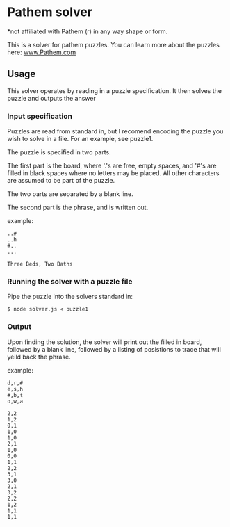 # Pathem solver
*not affiliated with Pathem (r) in any way shape or form.

This is a solver for pathem puzzles. You can learn more about the puzzles here: www.Pathem.com

## Usage
This solver operates by reading in a puzzle specification. It then solves the puzzle and outputs the answer

### Input specification
Puzzles are read from standard in, but I recomend encoding the puzzle you wish to solve in a file. For an example, see puzzle1.

The puzzle is specified in two parts. 

The first part is the board, where '.'s are free, empty spaces, and '#'s are filled in black spaces where no letters may be placed. All other characters are assumed to be part of the puzzle.

The two parts are separated by a blank line.

The second part is the phrase, and is written out.

example:

    ..#
    ..h
    #..
    ...

    Three Beds, Two Baths

### Running the solver with a puzzle file

Pipe the puzzle into the solvers standard in:

    $ node solver.js < puzzle1

### Output
Upon finding the solution, the solver will print out the filled in board, followed by a blank line, followed by a listing of posistions to trace that will yeild back the phrase.

example:

    d,r,#
    e,s,h
    #,b,t
    o,w,a

    2,2
    1,2
    0,1
    1,0
    1,0
    2,1
    1,0
    0,0
    1,1
    2,2
    3,1
    3,0
    2,1
    3,2
    2,2
    1,2
    1,1
    1,1

